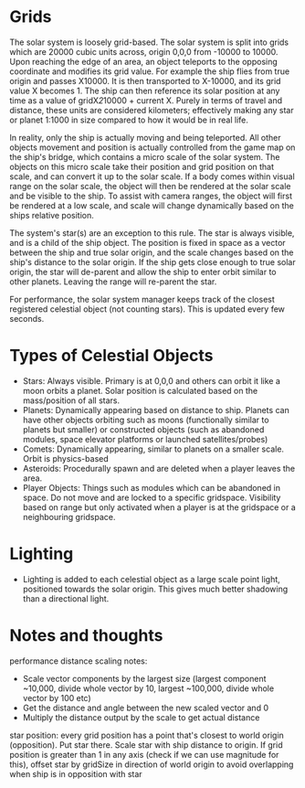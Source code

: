 # Grids
The solar system is loosely grid-based. The solar system is split into grids which are 20000 cubic units across, origin 0,0,0 from -10000 to 10000.
Upon reaching the edge of an area, an object teleports to the opposing coordinate and modifies its grid value. For example the ship flies from true origin and passes X10000. It is then transported to X-10000, and its grid value X becomes 1. The ship can then reference its solar position at any time as a value of gridX*2*10000 + current X. Purely in terms of travel and distance, these units are considered kilometers; effectively making any star or planet 1:1000 in size compared to how it would be in real life.

In reality, only the ship is actually moving and being teleported. All other objects movement and position is actually controlled from the game map on the ship's bridge, which contains a micro scale of the solar system. The objects on this micro scale take their position and grid position on that scale, and can convert it up to the solar scale. If a body comes within visual range on the solar scale, the object will then be rendered at the solar scale and be visible to the ship. To assist with camera ranges, the object will first be rendered at a low scale, and scale will change dynamically based on the ships relative position.

The system's star(s) are an exception to this rule. The star is always visible, and is a child of the ship object. The position is fixed in space as a vector between the ship and true solar origin, and the scale changes based on the ship's distance to the solar origin. If the ship gets close enough to true solar origin, the star will de-parent and allow the ship to enter orbit similar to other planets. Leaving the range will re-parent the star.

For performance, the solar system manager keeps track of the closest registered celestial object (not counting stars). This is updated every few seconds.

# Types of Celestial Objects
- Stars: Always visible. Primary is at 0,0,0 and others can orbit it like a moon orbits a planet. Solar position is calculated based on the mass/position of all stars.
- Planets: Dynamically appearing based on distance to ship. Planets can have other objects orbiting such as moons (functionally similar to planets but smaller) or constructed objects (such as abandoned modules, space elevator platforms or launched satellites/probes)
- Comets: Dynamically appearing, similar to planets on a smaller scale. Orbit is physics-based
- Asteroids: Procedurally spawn and are deleted when a player leaves the area.
- Player Objects: Things such as modules which can be abandoned in space. Do not move and are locked to a specific gridspace. Visibility based on range but only activated when a player is at the gridspace or a neighbouring gridspace.
# Lighting
- Lighting is added to each celestial object as a large scale point light, positioned towards the solar origin. This gives much better shadowing than a directional light.

# Notes and thoughts
performance distance scaling notes:
- Scale vector components by the largest size (largest component ~10,000, divide whole vector by 10, largest ~100,000, divide whole vector by 100 etc)
- Get the distance and angle between the new scaled vector and 0
- Multiply the distance output by the scale to get actual distance

star position:
every grid position has a point that's closest to world origin (opposition). Put star there. Scale star with ship distance to origin.
If grid position is greater than 1 in any axis (check if we can use magnitude for this), offset star by gridSize in direction of world origin to avoid overlapping when ship is in opposition with star